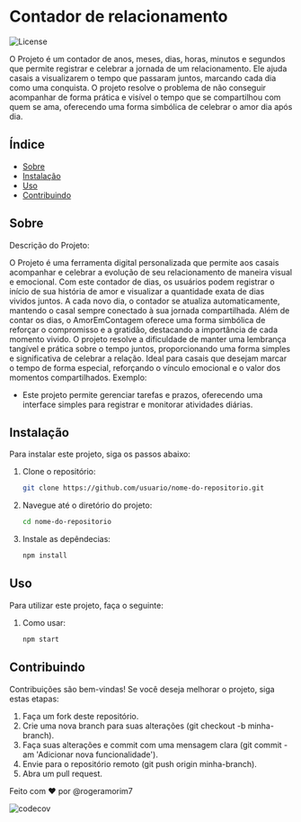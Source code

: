 # Contador de relacionamento

![License](https://img.shields.io/badge/license-MIT-green)

O Projeto é um contador de anos, meses, dias, horas, minutos e segundos que permite registrar e celebrar a jornada de um relacionamento. Ele ajuda casais a visualizarem o tempo que passaram juntos, marcando cada dia como uma conquista. O projeto resolve o problema de não conseguir acompanhar de forma prática e visível o tempo que se compartilhou com quem se ama, oferecendo uma forma simbólica de celebrar o amor dia após dia.

## Índice

- [Sobre](#sobre)
- [Instalação](#instalação)
- [Uso](#uso)
- [Contribuindo](#contribuindo)

## Sobre

Descrição do Projeto:

O Projeto é uma ferramenta digital personalizada que permite aos casais acompanhar e celebrar a evolução de seu relacionamento de maneira visual e emocional. Com este contador de dias, os usuários podem registrar o início de sua história de amor e visualizar a quantidade exata de dias vividos juntos. A cada novo dia, o contador se atualiza automaticamente, mantendo o casal sempre conectado à sua jornada compartilhada.
Além de contar os dias, o AmorEmContagem oferece uma forma simbólica de reforçar o compromisso e a gratidão, destacando a importância de cada momento vivido. O projeto resolve a dificuldade de manter uma lembrança tangível e prática sobre o tempo juntos, proporcionando uma forma simples e significativa de celebrar a relação. Ideal para casais que desejam marcar o tempo de forma especial, reforçando o vínculo emocional e o valor dos momentos compartilhados.
Exemplo:
- Este projeto permite gerenciar tarefas e prazos, oferecendo uma interface simples para registrar e monitorar atividades diárias.

## Instalação

Para instalar este projeto, siga os passos abaixo:

1. Clone o repositório:
   ```bash
   git clone https://github.com/usuario/nome-do-repositorio.git

2. Navegue até o diretório do projeto:
   ```bash
   cd nome-do-repositorio
3. Instale as depêndecias:
   ```bash
   npm install

## Uso

Para utilizar este projeto, faça o seguinte:

1. Como usar:
   ```bash
   npm start

## Contribuindo
Contribuições são bem-vindas! Se você deseja melhorar o projeto, siga estas etapas:

1. Faça um fork deste repositório.
2. Crie uma nova branch para suas alterações (git checkout -b minha-branch).
3. Faça suas alterações e commit com uma mensagem clara (git commit -am 'Adicionar nova funcionalidade').
4. Envie para o repositório remoto (git push origin minha-branch).
5. Abra um pull request.


Feito com ❤️ por @rogeramorim7


![codecov](![image](https://github.com/user-attachments/assets/edee3fc3-f9ed-4f78-ba76-f8c9cea4ce6f))











   



